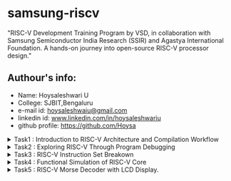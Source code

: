 # samsung-riscv

"RISC-V Development Training Program by VSD, in collaboration with Samsung Semiconductor India Research (SSIR) and Agastya International Foundation. A hands-on journey into open-source RISC-V processor design."

## Authour's info:
- Name: Hoysaleshwari U
- College: SJBIT,Bengaluru
- e-mail id: hoysaleshwaiu@gmail.com
- linkedin id: www.linkedin.com/in/hoysaleshwariu
- github profile: https://github.com/Hoysa

<details>
  <summary>Task1 : Introduction to RISC-V Architecture and Compilation Workflow</summary>
  <br>
  
**Setting Up the RISC-V Toolchain.**



The task is to set up the essential tools for the RISC-V Talent Development Program, including installing Ubuntu 18.04 LTS (Bionic Beaver, 64-bit) on Oracle VirtualBox  and configuring the system with VS C++ Redistributable.

- **Oracle VirtualBox**

Oracle VirtualBox is a free, open-source virtualization software that allows users to run multiple operating systems on a single machine. It supports Windows, Linux, macOS, and other platforms, enabling the creation of virtual machines (VMs) for testing, development, or learning purposes.

![Screenshot 2025-01-07 002808](https://github.com/user-attachments/assets/97b2fb22-db4d-44e1-8541-65dd34863e26)

- **Visual studio C++ Redistributable**

The Visual Studio C++ Redistributable is a set of runtime libraries required to run applications developed with Microsoft Visual C++. It provides components like the C Runtime (CRT) and Standard C++ Library, ensuring compatibility and proper execution of C++ programs on Windows, even without Visual Studio installed.
![Screenshot 2025-01-07 002913](https://github.com/user-attachments/assets/1264bcac-0e1f-4d60-94bd-b562232018e3)

**To write and execute a simple C program to calculate the sum of numbers from 1 to n**
## **Steps and Process**

### **Step 1: Writing and Compiling Programs**
1. **Program Creation:**
   - Developed programs using a high-level programming language, such as C.
   - Ensured the source code was validated for correctness before proceeding further.

2. **Compilation:**
   - Utilized the RISC-V GCC compiler to convert the high-level code into RISC-V binaries.
   - Explored multiple compiler optimization flags (`-O0`, `-O1`, `-O2`, `-O3`) to observe differences in instruction generation, binary size, and efficiency.

***Key Steps***:
Open a Text Editor: The leafpad text editor is used to create a new file or edit an existing one.

***The command for opening the editor:***
<br>
````leafpad sum1ton.c````
<br>
***The C code for the sum of 1 to n number***
````#include <stdio.h>
int main()
 {
    int i, sum = 0, n = 5;
    for (i = 1; i <= n; ++i) {
        sum += i;
    }
    printf("Sum of numbers from 1 to %d is %d", n, sum);
    return 0;
}
````
**Compile the C program with GCC:**

````gcc sum1ton.c -o output````

**Run the compiled program:**

````.\a.out````


<br>![Screenshot 2025-01-06 231923](https://github.com/user-attachments/assets/a0006d2a-6499-4abe-9a57-0455328390b9)

**STAGE 2**: **Running the programm using RISCV compiler**
***command to compile in RISCV:***
<br>


````riscv64-unknown-elf-gcc-O1  -mabi=lp64 -march=rv64i -o sum1ton.o sum1ton.c````
<br>

![Screenshot 2025-01-07 000802](https://github.com/user-attachments/assets/cb057ca5-d435-45c0-ae58-cf2aa388a49a)

***command for assembly code for the above***
<br>

````riscv64-unknown-elf-objdump -d sum1ton.o````
<br>


after that find the main section by writing ````/main````
<br>
and calculate no. of instruction in main section and compare the same by modifying the command .
<br>

***Modified Command***
<br>

````riscv64-unknown-elf-gcc-Ofast  -mabi=lp64 -march=rv64i -o sum1ton.o sum1ton.c````


and then caluculate the no. of instruction.

![Screenshot 2025-01-07 000717](https://github.com/user-attachments/assets/7b9f284a-71d3-4157-906f-19eb3fa94d0f)


</details>


<details>
  <summary>Task2 : Exploring RISC-V Through Program Debugging</summary>

## **Objective**
Focused on exploring the RISC-V architecture by writing, compiling, executing, and debugging programs. The goal was to analyze program behavior at the instruction level and gain practical experience with RISC-V tools and debugging workflows.

---

## **Steps and Process**

### **Step 1: Writing and Compiling Programs**
1. **Program Creation:**
   - Developed programs using a high-level programming language, such as C.
   - Ensured the source code was validated for correctness before proceeding further.
![Screenshot 2025-01-18 215938](https://github.com/user-attachments/assets/3f6c4994-8970-4657-8cb7-f3560a9903d5)

2. **Compilation:**
   - Utilized the RISC-V GCC compiler to convert the high-level code into RISC-V binaries.
     ![Screenshot 2025-01-18 224756](https://github.com/user-attachments/assets/8ac410a8-1ed3-468c-91ca-c1ff31c6ee20)


### **Step 2: Running Programs on Spike Simulator**
1. **Simulator Execution:**
   - The Spike simulator, a RISC-V ISA simulation tool, was employed to run the compiled binaries.
   - Verified the output and functionality of the program during simulation.

2. **Output Observation:**
   - Observed initial outputs during execution to ensure alignment with expected program behavior.

### **Step 3: Debugging Using Spike Simulator**
1. **Initiating Debugging:**
   - Launched the debugging environment using the `spike d` command.
   - Began debugging with a focus on analyzing the program’s instruction-level execution.
     ![Screenshot 2025-01-18 215801](https://github.com/user-attachments/assets/c38455cd-fe3c-4a59-9e02-3f622c900e04)


2. **Step-by-Step Analysis:**
   - Manually stepped through each instruction while monitoring the state of the program counter (PC).
   - Observed and documented changes in register and memory values for each executed instruction.
   - Validated the output at each stage to ensure the expected behavior was achieved.
![Screenshot 2025-01-18 215841](https://github.com/user-attachments/assets/479883a0-1b91-4c40-a398-ab82d31252bd)

3. **Understanding Optimization Impacts:**
   - Compared instruction-level behavior across binaries compiled with different optimization levels.
   - Identified how optimizations affected the program structure, such as loop unrolling, conditional execution, and reduced instruction count.


## **Tools Used**

### 1. **RISC-V GCC Compiler**
- Utilized for compiling high-level source code into RISC-V binaries.
- Supported experiments with various optimization flags to study their effects on performance and binary size.

### 2. **Spike Simulator**
- Provided a simulated RISC-V environment for executing and debugging programs.
- Enabled step-by-step instruction analysis and output verification.

---

## **Execution Workflow Visualization**

1. **Running the Program in Spike Simulator:**
   - Demonstrates the execution of the RISC-V binary within the simulator, showing initial outputs.

2. **Debugging Instructions Using `spike d`:**
   - Highlights the step-by-step debugging process, including key instructions and PC values.

3. **Manual Instruction Analysis:**
   - Depicts how each instruction was verified manually to ensure correctness and expected program behavior.

---

## **Conclusion**
 In Task 2  into RISC-V architecture and execution workflows.The following were achieved:
- A thorough understanding of how high-level code is translated into machine instructions.
- Enhanced skills in debugging and analyzing program behavior at the instruction level.
- Familiarity with key RISC-V tools like the Spike simulator and GCC compiler.

</details>


<details>
  <summary>Task3 : RISC-V Instruction Set Breakown</summary>

---

## **1. Overview of RISC-V Instructions**
RISC-V is a simple and modular instruction set architecture (ISA). Instructions in RISC-V are 32 bits long (fixed width) and organized into six standard formats: **R-Type**, **I-Type**, **S-Type**, **B-Type**, **U-Type**, and **J-Type**. These formats define the fields in an instruction.

Each instruction contains the following **fields**:
1. **Opcode**: Specifies the type of instruction (e.g., load, store, arithmetic).
2. **rd**: Destination register (where the result is stored).
3. **rs1, rs2**: Source registers (used in operations or memory access).
4. **funct3, funct7**: Specify the exact operation for certain opcodes.
5. **Immediate (imm)**: A constant value embedded in the instruction.
6. **Offset/Address**: Used in memory or control transfer instructions.

---

## **2. Detailed Breakdown of Instruction Formats**

### **R-Type (Register-Register Instructions)**
- Used for operations between registers (e.g., addition, subtraction).
- **Fields**:  
  - **opcode** (7 bits): Identifies the type of instruction.  
  - **rd** (5 bits): Destination register.  
  - **funct3** (3 bits): Subclassifies the operation (e.g., add vs. subtract).  
  - **rs1** (5 bits): First source register.  
  - **rs2** (5 bits): Second source register.  
  - **funct7** (7 bits): Further subclassifies the operation.  

#### Example: `add a0, a1, a2`  
- Add contents of `a1` and `a2`, store the result in `a0`.  
- **Encoding**:  
  - `opcode`: `0110011` (arithmetic operation).  
  - `rd`: `a0` (x10 = 01010).  
  - `funct3`: `000` (add operation).  
  - `rs1`: `a1` (x11 = 01011).  
  - `rs2`: `a2` (x12 = 01100).  
  - `funct7`: `0000000` (add-specific).  
- **Final Encoding**: `0x00c50533`

---

### **I-Type (Immediate Instructions)**
- Used for operations with immediate values and memory loads.
- **Fields**:  
  - **opcode** (7 bits): Instruction type (e.g., load or arithmetic).  
  - **rd** (5 bits): Destination register.  
  - **funct3** (3 bits): Subclassifies the operation.  
  - **rs1** (5 bits): Source register.  
  - **imm[11:0]** (12 bits): Immediate value (signed).  

#### Example: `addi sp, sp, -16`  
- Add immediate value `-16` to `sp`.  
- **Encoding**:  
  - `opcode`: `0010011` (immediate arithmetic).  
  - `rd`: `sp` (x2 = 00010).  
  - `funct3`: `000` (add immediate).  
  - `rs1`: `sp` (x2 = 00010).  
  - `imm`: `-16` (12-bit signed = `111111111000`).  
- **Final Encoding**: `0xfff10113`

---

### **S-Type (Store Instructions)**
- Used to store a register value into memory.
- **Fields**:  
  - **opcode** (7 bits): Instruction type (store).  
  - **imm[11:5]** (7 bits): Upper 7 bits of the immediate value.  
  - **rs2** (5 bits): Source register to be stored.  
  - **rs1** (5 bits): Base address register.  
  - **funct3** (3 bits): Operation subclass.  
  - **imm[4:0]** (5 bits): Lower 5 bits of the immediate value.  

#### Example: `sd ra, 8(sp)`  
- Store the value of `ra` at the memory address `sp + 8`.  
- **Encoding**:  
  - `opcode`: `0100011` (store operation).  
  - `imm[11:5]`: `0000000` (from `8`, split upper bits).  
  - `rs2`: `ra` (x1 = 00001).  
  - `rs1`: `sp` (x2 = 00010).  
  - `funct3`: `011` (store doubleword).  
  - `imm[4:0]`: `01000` (from `8`, split lower bits).  
- **Final Encoding**: `0x00813023`

---

### **B-Type (Branch Instructions)**
- Used for conditional branching.
- **Fields**:  
  - **opcode** (7 bits): Instruction type (branch).  
  - **imm[12]** (1 bit): Immediate value MSB.  
  - **imm[10:5]** (6 bits): Middle bits of immediate value.  
  - **rs1** (5 bits): First source register.  
  - **rs2** (5 bits): Second source register.  
  - **funct3** (3 bits): Branch condition.  
  - **imm[4:1]** (4 bits): Lower bits of immediate value.  
  - **imm[11]** (1 bit): Immediate value LSB.  

#### Example: `beq a0, a1, 16`  
- Branch to `PC + 16` if `a0 == a1`.  
- **Encoding**:  
  - `opcode`: `1100011` (branch).  
  - `imm[12]`: `0`.  
  - `imm[10:5]`: `000001`.  
  - `rs1`: `a0` (x10 = 01010).  
  - `rs2`: `a1` (x11 = 01011).  
  - `funct3`: `000` (branch if equal).  
  - `imm[4:1]`: `0001`.  
  - `imm[11]`: `0`.  
- **Final Encoding**: `0x01050863`

---

### **U-Type (Upper Immediate Instructions)**
- Used to load a 20-bit immediate into the upper 20 bits of a register.
- **Fields**:  
  - **opcode** (7 bits): Instruction type.  
  - **rd** (5 bits): Destination register.  
  - **imm[31:12]** (20 bits): Immediate value.  

#### Example: `lui a0, 0x21`  
- Load `0x21` into the upper 20 bits of `a0`.  
- **Encoding**:  
  - `opcode`: `0110111` (load upper immediate).  
  - `rd`: `a0` (x10 = 01010).  
  - `imm[31:12]`: `0x21`.  
- **Final Encoding**: `0x00210537`

---

### **J-Type (Jump Instructions)**
- Used for unconditional jumps and storing return addresses.
- **Fields**:  
  - **opcode** (7 bits): Instruction type (jump).  
  - **rd** (5 bits): Destination register.  
  - **imm[20]** (1 bit): Immediate MSB.  
  - **imm[10:1]** (10 bits): Middle bits of the immediate.  
  - **imm[11]** (1 bit): Immediate bit 11.  
  - **imm[19:12]** (8 bits): Remaining bits of the immediate.  

#### Example: `jal ra, 10484`  
- Jump to `PC + 10484` and save return address in `ra`.  
- **Encoding**:  
  - `opcode`: `1101111` (jump and link).  
  - `rd`: `ra` (x1 = 00001).  
  - Immediate: Split `10484` into the fields:  
    - `imm[20]`: `0`, `imm[10:1]`: `0100011101`, `imm[11]`: `0`, `imm[19:12]`: `00101000`.  
- **Final Encoding**: `0x28c000ef`

---

 

---

## **RISC-V Instruction Formats**
RISC-V instructions are 32 bits wide and use several standard formats. These formats define how the binary instruction is divided into fields for operation codes (opcodes), registers, immediate values, and function identifiers.  

### **Key Instruction Formats**
| **Format** | **Description**                                           | **Fields**                                               |
|------------|-----------------------------------------------------------|----------------------------------------------------------|
| **R-Type** | Register-register operations                              | opcode, rd, funct3, rs1, rs2, funct7                     |
| **I-Type** | Immediate value operations and loads                      | opcode, rd, funct3, rs1, imm[11:0]                       |
| **S-Type** | Store instructions                                        | opcode, imm[11:5], rs2, rs1, funct3, imm[4:0]            |
| **B-Type** | Conditional branches                                      | opcode, imm[12], imm[10:5], rs1, rs2, funct3, imm[4:1]   |
| **U-Type** | Upper immediate (load a 20-bit immediate)                 | opcode, rd, imm[31:12]                                   |
| **J-Type** | Unconditional jumps                                       | opcode, rd, imm[20], imm[10:1], imm[11], imm[19:12]      |

---

## **Instruction Breakdown and Examples**
Here are 15 unique RISC-V instructions, including their type, explanation, components, and final encoding.

| **#** | **Instruction**         | **Type** | **Explanation**                                                                                       | **Fields**                                                                                                                                               | **Encoding (Hex)** |
|-------|--------------------------|----------|-------------------------------------------------------------------------------------------------------|----------------------------------------------------------------------------------------------------------------------------------------------------------|--------------------|
| 1     | `lui a0, 0x21`           | U-Type   | Load 20-bit immediate value (shifted left by 12) into upper 20 bits of `a0`.                          | **opcode**: `0110111`, **rd**: `a0` (x10), **imm[31:12]**: `0x21`.                                                                                       | `0x00210537`       |
| 2     | `addi sp, sp, -16`       | I-Type   | Add immediate value (-16) to `sp`.                                                                   | **opcode**: `0010011`, **rd**: `sp` (x2), **rs1**: `sp` (x2), **imm[11:0]**: `-16`.                                                                      | `0xfff10113`       |
| 3     | `add a0, a0, a1`         | R-Type   | Add contents of `a0` and `a1`, store result in `a0`.                                                 | **opcode**: `0110011`, **rd**: `a0` (x10), **rs1**: `a0` (x10), **rs2**: `a1` (x11), **funct3**: `000`, **funct7**: `0000000`.                             | `0x00b50533`       |
| 4     | `sd ra, 8(sp)`           | S-Type   | Store the value in `ra` to memory at `sp + 8`.                                                       | **opcode**: `0100011`, **rs1**: `sp` (x2), **rs2**: `ra` (x1), **imm[11:0]**: `8` (split into `imm[11:5]` and `imm[4:0]`).                                | `0x00813023`       |
| 5     | `jal ra, 10484`          | J-Type   | Jump to address (PC + 10484) and save return address in `ra`.                                        | **opcode**: `1101111`, **rd**: `ra` (x1), **imm[20:0]**: `10484` (split into `imm[20]`, `imm[10:1]`, `imm[11]`, and `imm[19:12]`).                        | `0x28c000ef`       |
| 6     | `li a1, 5`               | I-Type   | Load immediate value 5 into `a1`.                                                                    | **opcode**: `0010011`, **rd**: `a1` (x11), **rs1**: `x0` (hardwired to 0), **imm[11:0]**: `5`.                                                           | `0x00500893`       |
| 7     | `mv a0, a2`              | I-Type   | Move contents of `a2` to `a0` (pseudoinstruction for `addi a0, a2, 0`).                              | **opcode**: `0010011`, **rd**: `a0` (x10), **rs1**: `a2` (x12), **imm[11:0]**: `0`.                                                                      | `0x00060513`       |
| 8     | `ecall`                  | I-Type   | Perform a system call.                                                                                | **opcode**: `1110011`, **funct3**: `000`, **rd**, **rs1**, and **imm[11:0]**: All zeros.                                                                 | `0x00000073`       |
| 9     | `ld ra, 8(sp)`           | I-Type   | Load value from memory at `sp + 8` into `ra`.                                                        | **opcode**: `0000011`, **rd**: `ra` (x1), **rs1**: `sp` (x2), **imm[11:0]**: `8`.                                                                        | `0x00813003`       |
| 10    | `add sp, sp, 16`         | I-Type   | Add immediate value 16 to `sp`.                                                                      | **opcode**: `0010011`, **rd**: `sp` (x2), **rs1**: `sp` (x2), **imm[11:0]**: `16`.                                                                       | `0x01010113`       |
| 11    | `ret`                    | I-Type   | Return from a function (pseudoinstruction for `jalr x0, 0(ra)`).                                      | **opcode**: `1100111`, **rd**: `x0`, **rs1**: `ra` (x1), **imm[11:0]**: `0`.                                                                             | `0x00008067`       |
| 12    | `auipc a5, 0xFFFF0`      | U-Type   | Load PC-relative 20-bit immediate value into `a5`.                                                   | **opcode**: `0010111`, **rd**: `a5` (x15), **imm[31:12]**: `0xFFFF0`.                                                                                    | `0xFFFFF797`       |
| 13    | `addi a5, a5, -220`      | I-Type   | Add immediate value (-220) to `a5`.                                                                  | **opcode**: `0010011`, **rd**: `a5` (x15), **rs1**: `a5` (x15), **imm[11:0]**: `-220` (12-bit signed value).                                             | `0xFCF78313`       |
| 14    | `beq a0, a1, 16`         | B-Type   | Branch to PC + 16 if `a0` equals `a1`.                                                               | **opcode**: `1100011`, **rs1**: `a0` (x10), **rs2**: `a1` (x11), **imm[12:1]**: `16` (split into `imm[12]`, `imm[10:5]`, `imm[4:1]`).                     | `0x01050863`       |
| 15    | `jalr ra, 0(sp)`         | I-Type   | Jump to address in `sp` and save return address in `ra`.                                             | **opcode**: `1100111`, **rd**: `ra` (x1), **rs1**: `sp` (x2), **imm[11:0]**: `0`.                                                                        | `0x00013067`       |

---

### **Detailed Explanation of Encoding Steps**
- **Immediate Values**: Handled differently depending on the instruction type (e.g., split into multiple fields in S-Type, B-Type, and J-Type).  
- **Registers**: Mapped to their binary equivalents (e.g., `a0 = x10 = 01010`).  
- **Opcodes and funct3/funct7**: Unique for each instruction and operation.  


 </details> 
<details>  <summary>Task4 : Functional Simulation of RISC-V Core </summary>

  # RISC-V Core Functional Simulation

"**Note**: Designing the RISC-V architecture and writing its testbench are not part of this skill development programme. Therefore, we will use the pre-designed Verilog code and testbench from the reference GitHub repository: iiitb_rv32i."

## Objective
The objective of this task is to perform the simulation of the RISC-V core using `hoysala_rv64i.v` (LogNetList) and `hoysala_rv64i_tb.v` (TestBench). The simulation involves compiling the Verilog files, generating a `.vcd` file, and observing the waveform in GTKWave.

---

## Project Structure
```
Hoysaleshwari/
|-- hoysala_rv64i.v            # Verilog netlist for the RISC-V Core
|-- hoysala_rv64i_tb.v         # Testbench for the RISC-V Core
|-- Makefile                   # Makefile for compilation and simulation
|-- waveforms/                 # Directory for waveform snapshots
    |-- *.png                  # Waveform images
```

---

## Tools Used
- **Icarus Verilog (iverilog):** Used for compiling and simulating Verilog design files.
- **GTKWave:** Used for viewing and analyzing waveform outputs.

---

## Steps to Perform Simulation

### 1. Setting up the Environment
Ensure you have the following installed:
- **Icarus Verilog:** For compiling and simulating Verilog files.
- **GTKWave:** For waveform analysis.

Install on Ubuntu:
```bash
sudo apt update
sudo apt install iverilog gtkwave
```

For Windows/MacOS, download and install [Icarus Verilog](https://github.com/steveicarus/iverilog) and [GTKWave](http://gtkwave.sourceforge.net/).

---

### 2. Compile and Simulate

- Compile `hoysala_rv64i.v` and `hoysala_rv64i_tb.v`.
- Generate the `hoysala_rv64i.vcd` waveform file.
- ![Screenshot 2025-01-26 101246](https://github.com/user-attachments/assets/beffc710-6a73-48d2-b81a-50e7bc045cb0)


---

### 3. View Waveforms
To open the waveform file, use GTKWave:
```bash
gtkwave hoysala_rv64i.vcd
```

---

## Results and Analysis

### Instructions Simulated
The waveforms were analyzed for the following instructions:

#### 1. ADD R6, R2, R1
- **Standard RISC-V ISA:** `32'h00110333`
- **Hardcoded ISA:** `32'h02208300`
- **Input Values:** R2 = 2, R1 = 1
- **Output Value:** R6 = 3
- **Analysis:** This instruction adds the values in registers R2 and R1, storing the result in R6.
- ![Screenshot 2025-01-25 223923](https://github.com/user-attachments/assets/7a15ab77-f07c-4164-87bf-eb49903f77ac)


#### 2. SUB R7, R1, R2
- **Standard RISC-V ISA:** `32'h402083b3`
- **Hardcoded ISA:** `32'h02209380`
- **Input Values:** R1 = 2, R2 = 3
- **Output Value:** R7 = FFFFFFFF (32-bit representation of -1)
- **Analysis:** This instruction subtracts the value in R2 from R1, resulting in a negative value represented in two's complement.
- ![Screenshot 2025-01-25 224003](https://github.com/user-attachments/assets/2b859212-c16a-4d90-8d76-c4c31da47dbf)


#### 3. AND R8, R1, R3
- **Standard RISC-V ISA:** `32'h0030f433`
- **Hardcoded ISA:** `32'h0230a400`
- **Input Values:** R1 = 2, R3 = 5
- **Output Value:** R8 = 1
- **Analysis:** Performs a bitwise AND operation between R1 and R3, storing the result in R8.
- ![Screenshot 2025-01-25 224042](https://github.com/user-attachments/assets/aac823d3-6f22-4781-9d5d-083d16e8d18a)


#### 4. OR R9, R2, R5
- **Standard RISC-V ISA:** `32'h005164b3`
- **Hardcoded ISA:** `32'h02513480`
- **Input Values:** R2 = 1, R5 = 4
- **Output Value:** R9 = 7
- **Analysis:** Performs a bitwise OR operation between R2 and R5, storing the result in R9.
- ![Screenshot 2025-01-25 224248](https://github.com/user-attachments/assets/3bd6e924-27e0-4c67-ad2d-cbb1c3a03f44)


#### 5. XOR R10, R1, R4
- **Standard RISC-V ISA:** `32'h0040c533`
- **Hardcoded ISA:** `32'h0240c500`
- **Input Values:** R1 = 2, R4 = 4
- **Output Value:** R10 = 5
- **Analysis:** Performs a bitwise XOR operation between R1 and R4, storing the result in R10.
- ![Screenshot 2025-01-25 224351](https://github.com/user-attachments/assets/b2be1d8c-feac-458e-bc67-8e1b1cd67409)


#### 6. SLT R1, R2, R4
- **Standard RISC-V ISA:** `32'h0045a0b3`
- **Hardcoded ISA:** `32'h02415580`
- **Input Values:** R2 = 4, R4 = 5
- **Output Value:** R1 = 1
- **Analysis:** Compares R2 and R4, setting R1 to 1 if R2 is less than R4.
- ![Screenshot 2025-01-25 224436](https://github.com/user-attachments/assets/443b4c44-baea-4b7f-8578-c71a9523c0ec)


#### 7. ADDI R12, R4, 5
- **Standard RISC-V ISA:** `32'h004120b3`
- **Hardcoded ISA:** `32'h00520600`
- **Input Values:** R4 = 1, Immediate = 2
- **Output Value:** R12 = 9
- **Analysis:** Adds the immediate value 5 to the contents of R4, storing the result in R12.
- ![Screenshot 2025-01-25 224526](https://github.com/user-attachments/assets/e3c32fc1-7ff9-48c5-9cb6-97cdde44f0aa)


#### 8. BEQ R0, R0, 15
- **Standard RISC-V ISA:** `32'h00000f63`
- **Hardcoded ISA:** `32'h00f00002`
- **Input Values:** R0 = 0, R0 = 0
- **Output Value:** Branch taken to offset 15
- **Analysis:** Compares R0 and R0. Since they are equal, a branch to the specified offset is executed.


#### 9. SW R3, R1, 2
- **Standard RISC-V ISA:** `32'h0030a123`
- **Hardcoded ISA:** `32'h00209181`
- **Input Values:** R3 = 6, R1 = Base Address, Offset = 2
- **Output Value:** Memory[Base Address + 2] = 6
- **Analysis:** Stores the value in R3 to the memory address calculated by adding the offset to R1.
- ![Screenshot 2025-01-25 224630](https://github.com/user-attachments/assets/ea609cd0-920d-422f-b0d5-24bd4b855c7f)


#### 10. LW R13, R1, 2
- **Standard RISC-V ISA:** `32'h0020a683`
- **Hardcoded ISA:** `32'h00208681`
- **Input Values:** R1 = Base Address, Offset = 2
- **Output Value:** R13 = Memory[Base Address + 2]
- **Analysis:** Loads the value from memory at the specified address into R13.

#### 11. SRL R16, R14, R2
- **Standard RISC-V ISA:** `32'h0030a123`
- **Hardcoded ISA:** `32'h00271803`
- **Input Values:** R14 = 16, R2 = 2
- **Output Value:** R16 = 4
- **Analysis:** Performs a logical right shift on the value in R14 by the amount specified in R2, storing the result in R16.

#### 12. SLL R15, R1, R2
- **Standard RISC-V ISA:** `32'h002097b3`
- **Hardcoded ISA:** `32'h00208783`
- **Input Values:** R1 = 1, R2 = 3
- **Output Value:** R15 = 8
- **Analysis:** Performs a logical left shift on the value in R1 by the amount specified in R2, storing the result in R15.

---

</details>

<details>
  <summary>Task5 : RISC-V Morse Decoder with LCD Display.</summary>


  ### Project Name:  
**RISC-V Morse Decoder with LCD Display**  

### Overview:  
This project uses a **RISC-V VSDSquadron Mini** board to translate **Morse code** input via a button into **English text**, which is displayed on an **I2C LCD screen**. This helps individuals unfamiliar with Morse code to read messages in real-time.  

---

## List of Components  
### Hardware:  
- **VSDSquadron Mini (RISC-V) Development Board**  
- **Push Button** (for Morse code input)  
- **I2C LCD Display** (16x2 or OLED)  
- **Resistors** (10kΩ for pull-down)  
- **Connecting Wires**  
- **Breadboard** (for easy prototyping)  
- **Power Supply (USB)**  

### Software:  
- **Ubuntu OS**  
- **RISC-V GCC Compiler**  
- **I2C Libraries for LCD**  



## Pin Details  
| **Component**  | **Pin Name**       | **VSDSquadron Mini Pin** |
|---------------|-------------------|-------------------------|
| **LCD (I2C)**  | VCC               | 3.3V / 5V              |
|               | GND               | GND                     |
|               | SDA               | PA9                     |
|               | SCL               | PA10                    |
| **Push Button** | One Terminal      | GND                     |
|               | Other Terminal    | PA1                     |

---

## Block Diagram

![Screenshot 2025-02-13 113414](https://github.com/user-attachments/assets/0b4ec213-d708-41b0-8ba1-1a2705c5805e)




## circuit diagram


![Screenshot 2025-02-13 150529](https://github.com/user-attachments/assets/78c1a28c-e4f7-4fb6-a956-5d285d243f41)

  </details>
